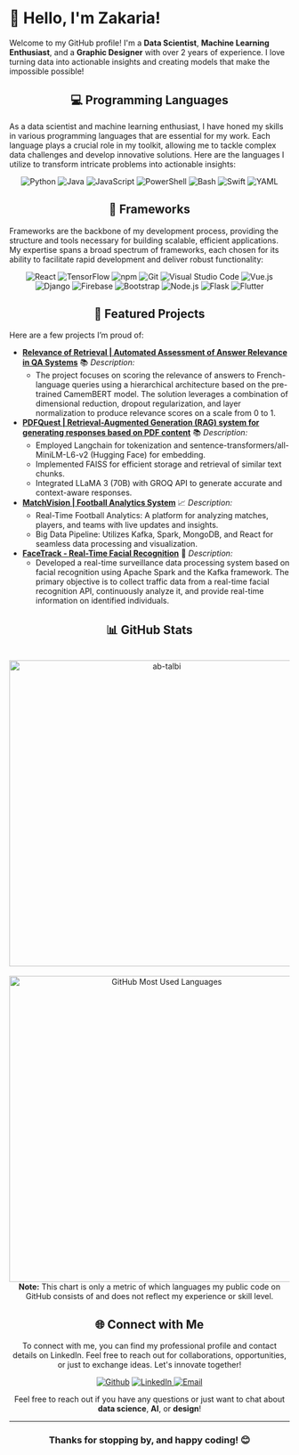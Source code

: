 # 👋 Hello, I'm Zakaria!

Welcome to my GitHub profile! I'm a **Data Scientist**, **Machine Learning Enthusiast**, and a **Graphic Designer** with over 2 years of experience. I love turning data into actionable insights and creating models that make the impossible possible!

<h2 align="center" class="section-heading">💻 Programming Languages</h2>
<p>As a data scientist and machine learning enthusiast, I have honed my skills in various programming languages that are essential for my work. Each language plays a crucial role in my toolkit, allowing me to tackle complex data challenges and develop innovative solutions. Here are the languages I utilize to transform intricate problems into actionable insights:</p>
<div align="center">
    <img src="https://img.shields.io/badge/Python-3776AB?style=for-the-badge&logo=python&logoColor=white" alt="Python" />
    <img src="https://img.shields.io/badge/Java-007396?style=for-the-badge&logo=java&logoColor=white" alt="Java" />
    <img src="https://img.shields.io/badge/JavaScript-F7DF1E?style=for-the-badge&logo=javascript&logoColor=black" alt="JavaScript" />
    <img src="https://img.shields.io/badge/PowerShell-5391FE?style=for-the-badge&logo=powershell&logoColor=white" alt="PowerShell" />
    <img src="https://img.shields.io/badge/Bash-4EAA25?style=for-the-badge&logo=gnu-bash&logoColor=white" alt="Bash" />
    <img src="https://img.shields.io/badge/Swift-FA7343?style=for-the-badge&logo=swift&logoColor=white" alt="Swift" />
    <img src="https://img.shields.io/badge/YAML-0A0A0A?style=for-the-badge" alt="YAML" />
</div>

<h2 align="center" class="section-heading">🔧 Frameworks</h2>
<p>Frameworks are the backbone of my development process, providing the structure and tools necessary for building scalable, efficient applications. My expertise spans a broad spectrum of frameworks, each chosen for its ability to facilitate rapid development and deliver robust functionality:</p>
<div align="center">
    <img src="https://img.shields.io/badge/React-20232A?style=for-the-badge&logo=react&logoColor=61DAFB" alt="React" />
    <img src="https://img.shields.io/badge/TensorFlow-FF6F00?style=for-the-badge&logo=tensorflow&logoColor=white" alt="TensorFlow" />
    <img src="https://img.shields.io/badge/npm-CB3837?style=for-the-badge&logo=npm&logoColor=white" alt="npm" />
    <img src="https://img.shields.io/badge/Git-F05032?style=for-the-badge&logo=git&logoColor=white" alt="Git" />
    <img src="https://img.shields.io/badge/Visual%20Studio%20Code-007ACC?style=for-the-badge&logo=visualstudiocode&logoColor=white" alt="Visual Studio Code" />
    <img src="https://img.shields.io/badge/Vue.js-4FC08D?style=for-the-badge&logo=vuedotjs&logoColor=white" alt="Vue.js" />
    <img src="https://img.shields.io/badge/Django-092E20?style=for-the-badge&logo=django&logoColor=green" alt="Django" />
    <img src="https://img.shields.io/badge/Firebase-FFCA28?style=for-the-badge&logo=firebase&logoColor=white" alt="Firebase" />
    <img src="https://img.shields.io/badge/Bootstrap-7952B3?style=for-the-badge&logo=bootstrap&logoColor=white" alt="Bootstrap" />
    <img src="https://img.shields.io/badge/Node.js-339933?style=for-the-badge&logo=nodedotjs&logoColor=white" alt="Node.js" />
    <img src="https://img.shields.io/badge/Flask-000000?style=for-the-badge&logo=flask&logoColor=white" alt="Flask" />
    <img src="https://img.shields.io/badge/Flutter-02569B?style=for-the-badge&logo=flutter&logoColor=white" alt="Flutter" /> 
</div>

<h2 align="center">🌟 Featured Projects</h2>
<div align="left">
    <p>Here are a few projects I’m proud of:</p>
    <ul>
        <li>
            <strong><a href="https://github.com/elza02/Automated-Assessment-of-Answer-Relevance-in-Question-Answering-Systems-A-Machine-Learning-Approach">Relevance of Retrieval | Automated Assessment of Answer Relevance in QA Systems</a></strong>  
            📚 <em>Description:</em>
            <ul>
                <li>The project focuses on scoring the relevance of answers to French-language queries using a hierarchical architecture based on the pre-trained CamemBERT model. The solution leverages a combination of dimensional reduction, dropout regularization, and layer normalization to produce relevance scores on a scale from 0 to 1.</li>
            </ul>
        </li>
        <li>
            <strong><a href="https://github.com/elza02/PDFQuest">PDFQuest | Retrieval-Augmented Generation (RAG) system for generating responses based on PDF content</a></strong>  
            📚 <em>Description:</em>
            <ul>
                <li>Employed Langchain for tokenization and sentence-transformers/all-MiniLM-L6-v2 (Hugging Face) for embedding.</li>
                <li>Implemented FAISS for efficient storage and retrieval of similar text chunks.</li>
                <li>Integrated LLaMA 3 (70B) with GROQ API to generate accurate and context-aware responses.</li>
            </ul>
        </li>
        <li>
            <strong><a href="https://github.com/elza02/MatchVision">MatchVision | Football Analytics System</a></strong>  
            📈 <em>Description:</em>
            <ul>
                <li>Real-Time Football Analytics: A platform for analyzing matches, players, and teams with live updates and insights.</li>
                <li>Big Data Pipeline: Utilizes Kafka, Spark, MongoDB, and React for seamless data processing and visualization.</li>
            </ul>
        </li>
        <li>
            <strong><a href="https://github.com/elza02/FaceTrack---Real-Time-Surveillance-Data-Processing-System">FaceTrack - Real-Time Facial Recognition</a></strong>  
            🚀 <em>Description:</em>
            <ul>
                <li>Developed a real-time surveillance data processing system based on facial recognition using Apache Spark and the Kafka framework. The primary objective is to collect traffic data from a real-time facial recognition API, continuously analyze it, and provide real-time information on identified individuals.</li>
            </ul>
        </li>
<!--         <li>
            <strong><a href="https://github.com/elza02/TravelMor">TravelMor | Travel agency web app</a></strong>  
            📝 <em>Description:</em>
            <ul>
                <li>Developed a web application for managing an organized travel agency.</li>
                <li>Implemented a search feature with filtering options and Integrate Stripe for secure online payments.</li>
            </ul>
        </li> -->
    </ul>
</div>
<div align="center">
<h2 align="center" class="section-heading">📊 GitHub Stats</h2>
        <br>
        <div>
            <img src="https://github-readme-stats-smoky-sigma.vercel.app/api?username=elza02&layout=compact&title_color=6FDA44&text_color=FFFFFF&theme=algolia" alt="ab-talbi" width="550" />
        </div>
        <br>
       <!-- <div>
            <img src="https://github-readme-streak-stats.herokuapp.com/?user=elza02&theme=algolia&date_format=j%20M%5B%20Y%5D&currStreakLabel=6FDA44&fire=6FDA44&ring=6FDA44" alt="GitHub Streak Stats" width="550" />
        <div>
        <br>-->
        <div>
            <img src="https://github-readme-stats.vercel.app/api/top-langs/?username=elza02&langs_count=8&count_private=true&layout=compact&title_color=6FDA44&text_color=FFFFFF&theme=algolia" alt="GitHub Most Used Languages" width="550" />
        <div>
        <b>Note:</b> This chart is only a metric of which languages my public code on GitHub consists of and does not reflect my experience or skill level.</div>
<div align="center">
<h2 align="center" class="section-heading">🌐 Connect with Me</h2>
<p> To connect with me, you can find my professional profile and contact details on LinkedIn. Feel free to reach out for collaborations, opportunities, or just to exchange ideas. Let's innovate together! </p>
<div align="center">
  <p><a href="https://github.com/elza02/" target="_blank"><img alt="Github" src="https://img.shields.io/badge/GitHub-%2312100E.svg?&style=for-the-badge&logo=Github&logoColor=white" /></a></a> <a href="https://www.linkedin.com/in/elza02/" target="_blank"><img alt="LinkedIn" src="https://img.shields.io/badge/linkedin-%230077B5.svg?&style=for-the-badge&logo=linkedin&logoColor=white" /></a><a href="mailto:zakaria.elalaoui742@gmail.com" target="_blank">
    <img alt="Email" src="https://img.shields.io/badge/Email-%23FF0000.svg?&style=for-the-badge&logo=gmail&logoColor=white" />
  </a>
</p>
</div>
<!---
## 📬 Where to find me!
<h3></h3>
<p><a href="https://github.com/elza02/" target="_blank"><img alt="Github" src="https://img.shields.io/badge/GitHub-%2312100E.svg?&style=for-the-badge&logo=Github&logoColor=white" /></a></a> <a href="" target="_blank"><img alt="LinkedIn" src="https://img.shields.io/badge/linkedin-%230077B5.svg?&style=for-the-badge&logo=linkedin&logoColor=white" /></a><a href="mailto:zakaria.elalaoui742@gmail.com" target="_blank">
    <img alt="Email" src="https://img.shields.io/badge/Email-%23FF0000.svg?&style=for-the-badge&logo=gmail&logoColor=white" />
  </a>
</p>
<p></p>
 **LinkedIn**: [LINK](https://www.linkedin.com/in/elza02/)
 - **Medium**: [Your Medium Profile](https://medium.com/@yourusername)
- **Email**: [LINK](zakaria.elalaoui742@gmail.com)-->

Feel free to reach out if you have any questions or just want to chat about **data science**, **AI**, or **design**!

<!--## 🤓 Fun Facts

- 🇲🇦 Proudly Moroccan and a fan of Moroccan tea ☕️
- 🎨 When I'm not coding, you can find me sketching or creating digital art.
- 🌍 Passionate about learning new languages and cultures.
-->

---


### Thanks for stopping by, and happy coding! 😊
